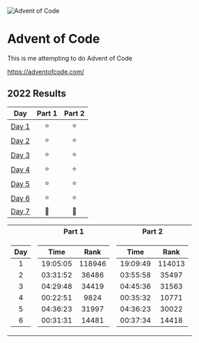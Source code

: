 ![Advent of Code](https://blog.pythondiscord.com/content/images/size/w1000/2021/03/AoC_banner.png)

# Advent of Code

This is me attempting to do Advent of Code

https://adventofcode.com/

## **2022 Results**

|                   **Day**                    | **Part 1** | **Part 2** |
| :------------------------------------------: | :--------: | :--------: |
| [Day 1](https://adventofcode.com/2022/day/1) |     ⭐     |     ⭐     |
| [Day 2](https://adventofcode.com/2022/day/2) |     ⭐     |     ⭐     |
| [Day 3](https://adventofcode.com/2022/day/3) |     ⭐     |     ⭐     |
| [Day 4](https://adventofcode.com/2022/day/4) |     ⭐     |     ⭐     |
| [Day 5](https://adventofcode.com/2022/day/5) |     ⭐     |     ⭐     |
| [Day 6](https://adventofcode.com/2022/day/6) |     ⭐     |     ⭐     |
| [Day 7](https://adventofcode.com/2022/day/6) |     🧊     |     🧊     |

<table>
    <tr>
        <th style="text-align:center"></th>
        <th style="text-align:center">Part 1</th>
        <th style="text-align:center">Part 2</th>
    </tr>
    <tr>
<td>

| Day |
| :-: |
|  1  |
|  2  |
|  3  |
|  4  |
|  5  |
|  6  |

</td>
<td>

|   Time   |  Rank  |
| :------: | :----: |
| 19:05:05 | 118946 |
| 03:31:52 | 36486  |
| 04:29:48 | 34419  |
| 00:22:51 |  9824  |
| 04:36:23 | 31997  |
| 00:31:31 | 14481  |

</td>
<td>

|   Time   |  Rank  |
| :------: | :----: |
| 19:09:49 | 114013 |
| 03:55:58 | 35497  |
| 04:45:36 | 31563  |
| 00:35:32 | 10771  |
| 04:36:23 | 30022  |
| 00:37:34 | 14418  |

</td>
</tr> </table>
